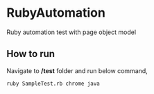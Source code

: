 # RubyAutomation
Ruby automation test with page object model

## How to run

Navigate to **/test** folder and run below command,

````
ruby SampleTest.rb chrome java
````


